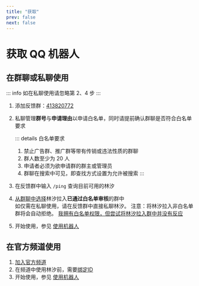 ```yaml
---
title: "获取"
prev: false
next: false
---
```


# 获取 QQ 机器人

## 在群聊或私聊使用

::: info
如在私聊使用请忽略第 2、4 步
:::

1. 添加反馈群：[413820772](http://qm.qq.com/cgi-bin/qm/qr?_wv=1027&k=R5aSzbrwEiBbzs4gXlLB8dUq7AmI01gG&authKey=GGOSuSizQZsPDGiDcE7Ay4x1SiIX8ZtbAQK%2ByPNSZfSEgAtZd1WxmE%2BZmQRlvY%2BP&noverify=0&group_code=413820772)
2. 私聊管理**群号**与**申请理由**以申请白名单，同时请提前确认群聊是否符合白名单要求

    ::: details 白名单要求
    1. 禁止广告群、推广群等带有传销或违法性质的群聊
    2. 群人数至少为 20 人
    3. 申请者必须为欲申请群的群主或管理员
    4. 群聊在搜索中可见，即查找方式设置为允许被搜索
    :::

3. 在反馈群中输入 `/ping` 查询目前可用的林汐
4. [从群聊中选择](https://zhidao.baidu.com/question/1898099646804409100.html)林汐拉入**已通过白名单审核**的群中  
如仅需在私聊使用，请在反馈群中直接私聊林汐。
注意：将林汐拉入非白名单群将会自动拒绝。
[我拥有白名单权限，但尝试将林汐拉入群中并没有反应](#)
5. 开始使用，参见 [使用机器人](../home.md#使用机器人)

## 在官方频道使用

1. [加入官方频道](https://pd.qq.com/s/gp1bpv3jj)
2. 在频道中使用林汐前，需要[绑定ID](#)
3. 开始使用，参见 [使用机器人](../home.md#使用机器人)
